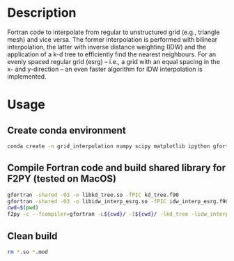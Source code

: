 # Description
Fortran code to interpolate from regular to unstructured grid (e.g., triangle mesh) and vice versa.
The former interpolation is performed with bilinear interpolation, the latter with inverse distance weighting (IDW)
and the application of a k-d tree to efficiently find the nearest neighbours.
For an evenly spaced regular grid (esrg) &ndash; i.e., a grid with an equal spacing in the x- and y-direction &ndash;
an even faster algorithm for IDW interpolation is implemented.

# Usage

## Create conda environment
```bash
conda create -n grid_interpolation numpy scipy matplotlib ipython gfortran meson -c conda-forge
```

## Compile Fortran code and build shared library for F2PY (tested on MacOS)
```bash
gfortran -shared -O3 -o libkd_tree.so -fPIC kd_tree.f90
gfortran -shared -O3 -o libidw_interp_esrg.so -fPIC idw_interp_esrg.f90
cwd=$(pwd)
f2py -c --fcompiler=gfortran -L${cwd}/ -I${cwd}/ -lkd_tree -lidw_interp_esrg -m interpolation interpolation.f90
```

## Clean build
```bash
rm *.so *.mod
```